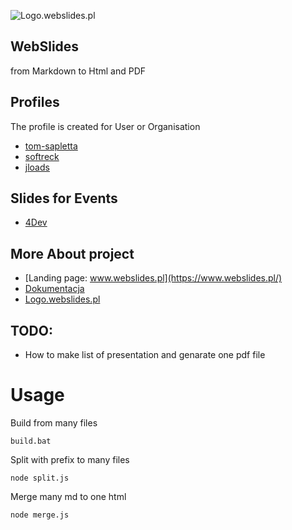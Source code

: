 
![Logo.webslides.pl](https://logo.webslides.pl/2/cover.png)

## WebSlides 
from Markdown to Html and PDF

## Profiles 
The profile is created for User or Organisation
+ [tom-sapletta](/tom-sapletta)
+ [softreck](/softreck)
+ [jloads](/jloads)


## Slides for Events
+ [4Dev](https://www.webslides.pl/event/2021/4developers/index.html)
  

## More About project
+ [Landing page: www.webslides.pl](https://www.webslides.pl/)
+ [Dokumentacja](https://docs.webslides.pl/)
+ [Logo.webslides.pl](https://logo.webslides.pl/)


## TODO:
+ How to make list of presentation and genarate one pdf file


# Usage


Build from many files
    
    build.bat

Split with prefix to many files

    node split.js


Merge many md to one html 

    node merge.js
    
